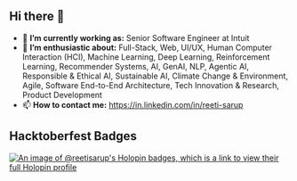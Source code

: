 ## Hi there 👋

- 🔭 **I’m currently working as:** Senior Software Engineer at Intuit
- 🌱 **I’m enthusiastic about:** Full-Stack, Web, UI/UX, Human Computer Interaction (HCI), Machine Learning, Deep Learning, Reinforcement Learning, Recommender Systems, AI, GenAI, NLP, Agentic AI, Responsible & Ethical AI, Sustainable AI, Climate Change & Environment, Agile, Software End-to-End Architecture, Tech Innovation & Research, Product Development
- 📫 **How to contact me:** https://in.linkedin.com/in/reeti-sarup

## Hacktoberfest Badges

[![An image of @reetisarup's Holopin badges, which is a link to view their full Holopin profile](https://holopin.me/reetisarup)](https://holopin.io/@reetisarup)

<!--
**REETI-SARUP/REETI-SARUP** is a ✨ _special_ ✨ repository because its `README.md` (this file) appears on your GitHub profile.

Here are some ideas to get you started:

- 🔭 I’m currently working on ...
- 🌱 I’m currently learning ...
- 👯 I’m looking to collaborate on ...
- 🤔 I’m looking for help with ...
- 💬 Ask me about ...
- 📫 How to reach me: ...
- 😄 Pronouns: ...
- ⚡ Fun fact: ...
-->
